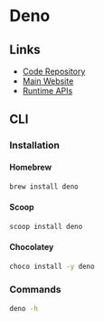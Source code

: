 # Deno

<!--
https://www.youtube.com/watch?v=NHHhiqwcfRM
https://www.youtube.com/watch?v=KuaI6mphFNc

https://app.pluralsight.com/library/courses/deno-getting-started
-->

## Links

- [Code Repository](https://github.com/denoland/deno)
- [Main Website](https://deno.com)
- [Runtime APIs](https://deno.land/api)

## CLI

### Installation

#### Homebrew

```sh
brew install deno
```

#### Scoop

```sh
scoop install deno
```

#### Chocolatey

```sh
choco install -y deno
```

### Commands

```sh
deno -h
```
